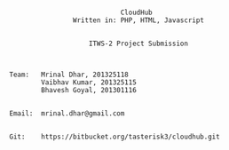 ~~~~~~~~~~~~~~~~~~~~~~~~~~~~~~~~~~~~~~~~~~~~~~~~~~~~~~~~~~~~~~~~~~

							CloudHub
				Written in: PHP, HTML, Javascript


					ITWS-2 Project Submission



Team:	Mrinal Dhar, 201325118
		Vaibhav Kumar, 201325115
		Bhavesh Goyal, 201301116


Email:	mrinal.dhar@gmail.com


Git:	https://bitbucket.org/tasterisk3/cloudhub.git


~~~~~~~~~~~~~~~~~~~~~~~~~~~~~~~~~~~~~~~~~~~~~~~~~~~~~~~~~~~~~~~~~~
